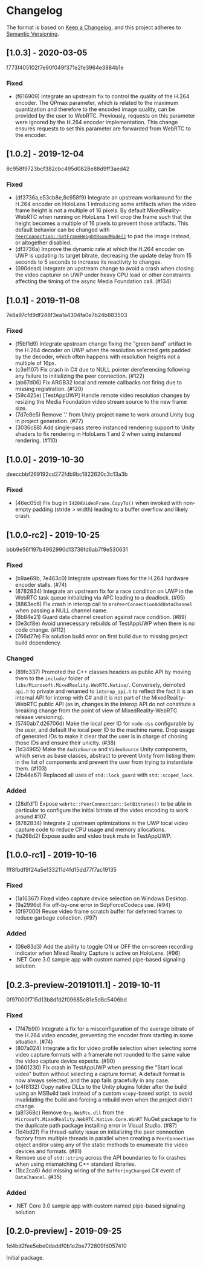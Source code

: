 # Changelog

The format is based on [Keep a Changelog](https://keepachangelog.com/en/1.0.0/),
and this project adheres to [Semantic Versioning](https://semver.org/spec/v2.0.0.html).

## [1.0.3] - 2020-03-05

f773f405102f7e90f049f371e2fe3964e3884b1e

### Fixed

- (f616909) Integrate an upstream fix to control the quality of the H.264 encoder. The QPmax parameter, which is related to the maximum quantization and therefore to the encoded image quality, can be provided by the user to WebRTC. Previously, requests on this parameter were ignored by the H.264 encoder implementation. This change ensures requests to set this parameter are forwarded from WebRTC to the encoder.

## [1.0.2] - 2019-12-04

8c958f9723bcf382cbc495d0828e88d9ff3aed42

### Fixed

- (df3736a,e53cb8e,8c958f9) Integrate an upstream workaround for the H.264 encoder on HoloLens 1 introducing some artifacts when the video frame height is not a multiple of 16 pixels. By default MixedReality-WebRTC when running on HoloLens 1 will crop the frame such that the height becomes a multiple of 16 pixels to prevent those artifacts. This default behavior can be changed with [`PeerConnection::SetFrameHeightRoundMode()`](https://github.com/microsoft/MixedReality-WebRTC/blob/8c958f9723bcf382cbc495d0828e88d9ff3aed42/libs/Microsoft.MixedReality.WebRTC.Native/include/peer_connection.h#L272) to pad the image instead, or altogether disabled.
- (df3736a) Improve the dynamic rate at which the H.264 encoder on UWP is updating its target bitrate, decreasing the update delay from 15 seconds to 5 seconds to increase its reactivity to changes.
- (090dead) Integrate an upstream change to avoid a crash when closing the video capturer on UWP under heavy CPU load or other constraints affecting the timing of the async Media Foundation call. (#134)

## [1.0.1] - 2019-11-08

7e8a97cfd9df248f3ea1a4304fa0e7b24b883503

### Fixed

- (f5bf1d9) Integrate upstream change fixing the "green band" artifact in the H.264 decoder on UWP when the resolution selected gets padded by the decoder, which often happens with resolution heights not a multiple of 16px.
- (c3e1107) Fix crash in C# due to NULL pointer dereferencing following any failure to initializing the peer connection. (#122)
- (ab67d06) Fix ARGB32 local and remote callbacks not firing due to missing registration. (#120)
- (59c425e) [TestAppUWP] Handle remote video resolution changes by resizing the Media Foundation video stream source to the new frame size.
- (7d7e8e5) Remove '.' from Unity project name to work around Unity bug in project generation. (#77)
- (3036c88) Add single-pass stereo instanced rendering support to Unity shaders to fix rendering in HoloLens 1 and 2 when using instanced rendering. (#110)

## [1.0.0] - 2019-10-30

deeccbbf269192cd272fdb9bc1822620c3c13a3b

### Fixed

- (46ec05d) Fix bug in `I420AVideoFrame.CopyTo()` when invoked with non-empty padding (stride > width) leading to a buffer overflow and likely crash.

## [1.0.0-rc2] - 2019-10-25

bbb9e56f197b4962990d13736fd6ab7f9e530631

### Fixed

- (b9ae69b, 7e463c0) Integrate upstream fixes for the H.264 hardware encoder stalls. (#74)
- (8782834) Integrate an upstream fix for a race condition on UWP in the WebRTC task queue initializing via APC leading to a deadlock. (#95)
- (8863ec6) Fix crash in interop call to `mrsPeerConnectionAddDataChannel` when passing a NULL channel name.
- (8b84e21) Guard data channel creation against race condition. (#89)
- (0e3cf8e) Avoid unnecessary rebuilds of TestAppUWP when there is no code change. (#112)
- (766d27e) Fix solution build error on first build due to missing project build dependency.

### Changed

- (89fc337) Promoted the C++ classes headers as public API by moving them to the `include/` folder of `libs/Microsoft.MixedReality.WebRTC.Native/`. Conversely, demoted `api.h` to private and renamed to `interop_api.h` to reflect the fact it is an internal API for interop with C# and it is not part of the MixedReality-WebRTC public API (as in, changes in the interop API do not constitute a breaking change from the point of view of MixedReality-WebRTC release versioning).
- (5740ab7,d26706d) Make the local peer ID for `node-dss` configurable by the user, and default the local peer ID to the machine name. Drop usage of generated IDs to make it clear that the user is in charge of chosing those IDs and ensure their unicity. (#38)
- (1d34965) Make the `AudioSource` and `VideoSource` Unity components, which serve as base classes, abstract to prevent Unity from listing them in the list of components and prevent the user from trying to instantiate them. (#103)
- (2b44e67) Replaced all uses of `std::lock_guard` with `std::scoped_lock`.

### Added

- (28dfdf1) Expose `webrtc::PeerConnection::SetBitrates()` to be able in particular to configure the initial bitrate of the video encoding to work around #107.
- (8782834) Integrate 2 upstream optimizations in the UWP local video capture code to reduce CPU usage and memory allocations.
- (fa268d2) Expose audio and video track mute in TestAppUWP.

## [1.0.0-rc1] - 2019-10-16

fff8fbdf9f24a5e133211d4fd15dd77f7ac19135

### Fixed

- (1a16367) Fixed video capture device selection on Windows Desktop.
- (9a2996d) Fix off-by-one error in SdpForceCodecs use. (#94)
- (0f97000) Reuse video frame scratch buffer for deferred frames to reduce garbage collection. (#97)

### Added

- (08e83d3) Add the ability to toggle ON or OFF the on-screen recording indicator when Mixed Reality Capture is active on HoloLens. (#96)
- .NET Core 3.0 sample app with custom named pipe-based signaling solution.

## [0.2.3-preview-20191011.1] - 2019-10-11

0f97000f715d13b8dfd2f09685c81e5d8c5406bd

### Fixed

- (7f47b90) Integrate a fix for a misconfiguration of the average bitrate of the H.264 video encoder, preventing the encoder from starting in some situation. (#74)
- (807a024) Integrate a fix for video profile selection when selecting some video capture formats with a framerate not rounded to the same value the video capture device expects. (#90)
- (0601230) Fix crash in TestAppUWP when pressing the "Start local video" button without selecting a capture format. A default format is now always selected, and the app fails gracefully in any case.
- (c4f8132) Copy native DLLs to the Unity plugins folder after the build using an MSBuild task instead of a custom `xcopy`-based script, to avoid invalidating the build and forcing a rebuild even when the project didn't change.
- (a81368c) Remove `Org.WebRtc.dll` from the `Microsoft.MixedReality.WebRTC.Native.Core.WinRT` NuGet package to fix the duplicate path package installing error in Visual Studio. (#87)
- (1d4bd2f) Fix thread-safety issue on initializing the peer connection factory from multiple threads in parallel when creating a `PeerConnection` object and/or using any of the static methods to enumerate the video devices and formats. (#81)
- Remove use of `std::string` across the API boundaries to fix crashes when using mismatching C++ standard libraries.
- (1bc2ca6) Add missing wiring of the `BufferingChanged` C# event of `DataChannel`. (#35)

### Added

- .NET Core 3.0 sample app with custom named pipe-based signaling solution.

## [0.2.0-preview] - 2019-09-25

1d4bd2fee5ebe0daddf0b1e2be772809fd057410

Initial package.
